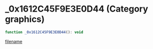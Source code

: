 # _0x1612C45F9E3E0D44 (Category graphics)

```js
function _0x1612C45F9E3E0D44(): void
```

[filename](_0x1612C45F9E3E0D44_m.md ':include')